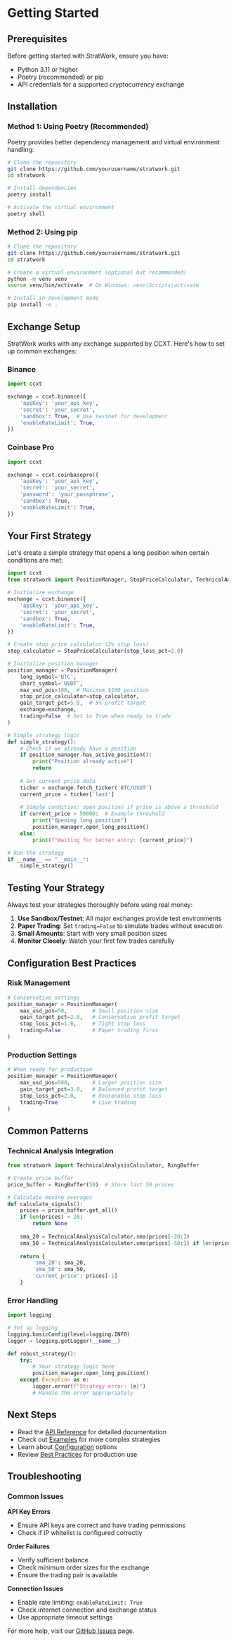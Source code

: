 # Getting Started

## Prerequisites

Before getting started with StratWork, ensure you have:

- Python 3.11 or higher
- Poetry (recommended) or pip
- API credentials for a supported cryptocurrency exchange

## Installation

### Method 1: Using Poetry (Recommended)

Poetry provides better dependency management and virtual environment handling:

```bash
# Clone the repository
git clone https://github.com/yourusername/stratwork.git
cd stratwork

# Install dependencies
poetry install

# Activate the virtual environment
poetry shell
```

### Method 2: Using pip

```bash
# Clone the repository
git clone https://github.com/yourusername/stratwork.git
cd stratwork

# Create a virtual environment (optional but recommended)
python -m venv venv
source venv/bin/activate  # On Windows: venv\Scripts\activate

# Install in development mode
pip install -e .
```

## Exchange Setup

StratWork works with any exchange supported by CCXT. Here's how to set up common exchanges:

### Binance

```python
import ccxt

exchange = ccxt.binance({
    'apiKey': 'your_api_key',
    'secret': 'your_secret',
    'sandbox': True,  # Use testnet for development
    'enableRateLimit': True,
})
```

### Coinbase Pro

```python
import ccxt

exchange = ccxt.coinbasepro({
    'apiKey': 'your_api_key',
    'secret': 'your_secret',
    'password': 'your_passphrase',
    'sandbox': True,
    'enableRateLimit': True,
})
```

## Your First Strategy

Let's create a simple strategy that opens a long position when certain conditions are met:

```python
import ccxt
from stratwork import PositionManager, StopPriceCalculator, TechnicalAnalysisCalculator

# Initialize exchange
exchange = ccxt.binance({
    'apiKey': 'your_api_key',
    'secret': 'your_secret',
    'sandbox': True,
    'enableRateLimit': True,
})

# Create stop price calculator (2% stop loss)
stop_calculator = StopPriceCalculator(stop_loss_pct=2.0)

# Initialize position manager
position_manager = PositionManager(
    long_symbol='BTC',
    short_symbol='USDT',
    max_usd_pos=100,  # Maximum $100 position
    stop_price_calculator=stop_calculator,
    gain_target_pct=5.0,  # 5% profit target
    exchange=exchange,
    trading=False  # Set to True when ready to trade
)

# Simple strategy logic
def simple_strategy():
    # Check if we already have a position
    if position_manager.has_active_position():
        print("Position already active")
        return
    
    # Get current price data
    ticker = exchange.fetch_ticker('BTC/USDT')
    current_price = ticker['last']
    
    # Simple condition: open position if price is above a threshold
    if current_price > 50000:  # Example threshold
        print("Opening long position")
        position_manager.open_long_position()
    else:
        print(f"Waiting for better entry: {current_price}")

# Run the strategy
if __name__ == "__main__":
    simple_strategy()
```

## Testing Your Strategy

Always test your strategies thoroughly before using real money:

1. **Use Sandbox/Testnet**: All major exchanges provide test environments
2. **Paper Trading**: Set `trading=False` to simulate trades without execution
3. **Small Amounts**: Start with very small position sizes
4. **Monitor Closely**: Watch your first few trades carefully

## Configuration Best Practices

### Risk Management
```python
# Conservative settings
position_manager = PositionManager(
    max_usd_pos=50,        # Small position size
    gain_target_pct=2.0,   # Conservative profit target
    stop_loss_pct=1.0,     # Tight stop loss
    trading=False          # Paper trading first
)
```

### Production Settings
```python
# When ready for production
position_manager = PositionManager(
    max_usd_pos=500,       # Larger position size
    gain_target_pct=3.0,   # Balanced profit target
    stop_loss_pct=2.0,     # Reasonable stop loss
    trading=True           # Live trading
)
```

## Common Patterns

### Technical Analysis Integration

```python
from stratwork import TechnicalAnalysisCalculator, RingBuffer

# Create price buffer
price_buffer = RingBuffer(50)  # Store last 50 prices

# Calculate moving averages
def calculate_signals():
    prices = price_buffer.get_all()
    if len(prices) < 20:
        return None
    
    sma_20 = TechnicalAnalysisCalculator.sma(prices[-20:])
    sma_50 = TechnicalAnalysisCalculator.sma(prices[-50:]) if len(prices) >= 50 else None
    
    return {
        'sma_20': sma_20,
        'sma_50': sma_50,
        'current_price': prices[-1]
    }
```

### Error Handling

```python
import logging

# Set up logging
logging.basicConfig(level=logging.INFO)
logger = logging.getLogger(__name__)

def robust_strategy():
    try:
        # Your strategy logic here
        position_manager.open_long_position()
    except Exception as e:
        logger.error(f"Strategy error: {e}")
        # Handle the error appropriately
```

## Next Steps

- Read the [API Reference](api-reference.md) for detailed documentation
- Check out [Examples](examples.md) for more complex strategies
- Learn about [Configuration](configuration.md) options
- Review [Best Practices](best-practices.md) for production use

## Troubleshooting

### Common Issues

**API Key Errors**
- Ensure API keys are correct and have trading permissions
- Check if IP whitelist is configured correctly

**Order Failures**
- Verify sufficient balance
- Check minimum order sizes for the exchange
- Ensure the trading pair is available

**Connection Issues**
- Enable rate limiting: `enableRateLimit: True`
- Check internet connection and exchange status
- Use appropriate timeout settings

For more help, visit our [GitHub Issues](https://github.com/yourusername/stratwork/issues) page. 